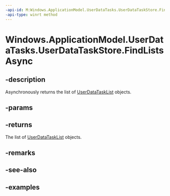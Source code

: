 ```yaml
---
-api-id: M:Windows.ApplicationModel.UserDataTasks.UserDataTaskStore.FindListsAsync
-api-type: winrt method
---
```


<!-- Method syntax.
public IAsyncOperation<UserDataTaskList>> UserDataTaskStore.FindListsAsync()
-->

# Windows.ApplicationModel.UserDataTasks.UserDataTaskStore.FindListsAsync

## -description
Asynchronously returns the list of [UserDataTaskList](userdatatasklist.md) objects.

## -params

## -returns
The list of [UserDataTaskList](userdatatasklist.md) objects.

## -remarks

## -see-also

## -examples
